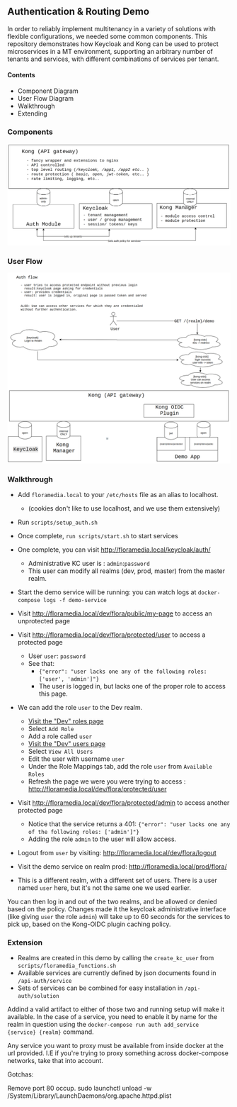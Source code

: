 ## Authentication & Routing Demo

In order to reliably implement multitenancy in a variety of solutions with flexible configurations, we needed some common components. This repository demonstrates how Keycloak and Kong can be used to protect microservices in a MT environment, supporting an arbitrary number of tenants and services, with different combinations of services per tenant.

#### Contents
 - Component Diagram
 - User Flow Diagram
 - Walkthrough
 - Extending

### Components
![components](docs/component.png)

### User Flow
![userflow](docs/user-flow.png)


### Walkthrough

 - Add `floramedia.local` to your `/etc/hosts` file as an alias to localhost.
   -  (cookies don't like to use localhost, and we use them extensively)
 - Run `scripts/setup_auth.sh`
 - Once complete, `run scripts/start.sh` to start services
 - One complete, you can visit http://floramedia.local/keycloak/auth/
   - Administrative KC user is : `admin`:`password`
   - This user can modify all realms (dev, prod, master) from the master realm.
 - Start the demo service will be running: you can watch logs at `docker-compose logs -f demo-service`
 - Visit http://floramedia.local/dev/flora/public/my-page to access an unprotected page
 - Visit http://floramedia.local/dev/flora/protected/user to access a protected page
   - User `user`: `password`
   - See that:
     - `{"error": "user lacks one any of the following roles: ['user', 'admin']"}`
     - The user is logged in, but lacks one of the proper role to access this page.
 - We can add the role `user` to the Dev realm.
   - [Visit the "Dev" roles page](http://floramedia.local/keycloak/auth/admin/master/console/#/realms/dev/roles)
   - Select `Add Role`
   - Add a role called `user`
   - [Visit the "Dev" users page](http://floramedia.local/keycloak/auth/admin/master/console/#/realms/dev/users)
   - Select `View All Users`
   - Edit the user with username `user`
   - Under the Role Mappings tab, add the role `user` from `Available Roles`
   - Refresh the page we were you were trying to access : http://floramedia.local/dev/flora/protected/user

 - Visit http://floramedia.local/dev/flora/protected/admin to access another protected page
   - Notice that the service returns a 401: `{"error": "user lacks one any of the following roles: ['admin']"}`
   - Adding the role `admin` to the user will allow access. 

 - Logout from `user` by visiting: http://floramedia.local/dev/flora/logout
 - Visit the demo service on realm prod: http://floramedia.local/prod/flora/
 - This is a different realm, with a different set of users. There is a user named `user` here, but it's not the same one we used earlier.
 
You can then log in and out of the two realms, and be allowed or denied based on the policy. Changes made it the keycloak administrative interface (like giving `user` the role `admin`) will take up to 60 seconds for the services to pick up, based on the Kong-OIDC plugin caching policy.

### Extension

  - Realms are created in this demo by calling the `create_kc_user` from `scripts/floramedia_functions.sh`
  - Available services are currently defined by json documents found in `/api-auth/service`
  - Sets of services can be combined for easy installation in `/api-auth/solution`

Addind a valid artifact to either of those two and running setup will make it available. In the case of a service, you need to enable it by name for the realm in question using the `docker-compose run auth add_service {service} {realm}` command.

Any service you want to proxy must be available from inside docker at the url provided. I.E if you're trying to proxy something across docker-compose networks, take that into account.


   
 
Gotchas: 

Remove port 80 occup. sudo launchctl unload -w /System/Library/LaunchDaemons/org.apache.httpd.plist